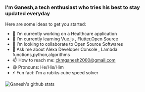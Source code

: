 ### I'm Ganesh,a tech enthusiast who tries his best to stay updated everyday



Here are some ideas to get you started:

- 🔭 I’m currently working on a Healthcare application
- 🌱 I’m currently learning Vue.js , Flutter,Open Source
- 👯 I’m looking to collaborate to Open Source Softwares
- 💬 Ask me about Alexa Developer Console , Lambda functions,python,algorithms
- 📫 How to reach me: ckmganesh2000@gmail.com
- 😄 Pronouns: He/His/Him
- ⚡ Fun fact: I'm a rubiks cube speed solver

<img align="center" src="https://github-readme-stats.vercel.app/api?username=ckmganesh&show_icons=true&theme=dark&line_height=35" alt="Ganesh's github stats"/>


